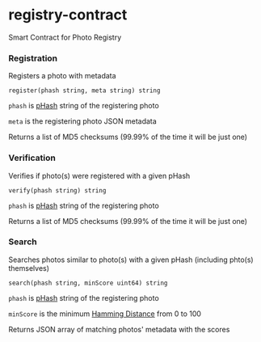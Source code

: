 # registry-contract
Smart Contract for Photo Registry

### Registration
Registers a photo with metadata

`register(phash string, meta string) string`

`phash` is [pHash](https://www.phash.org) string of the registering photo

`meta` is the registering photo JSON metadata

Returns a list of MD5 checksums (99.99% of the time it will be just one)

### Verification
Verifies if photo(s) were registered with a given pHash 

`verify(phash string) string`

`phash` is [pHash](https://www.phash.org) string of the registering photo

Returns a list of MD5 checksums (99.99% of the time it will be just one)

### Search
Searches photos similar to photo(s) with a given pHash (including phto(s) themselves)

`search(phash string, minScore uint64) string`

`phash` is [pHash](https://www.phash.org) string of the registering photo

`minScore` is the minimum [Hamming Distance](https://en.wikipedia.org/wiki/Hamming_distance) from 0 to 100

Returns JSON array of matching photos' metadata with the scores
